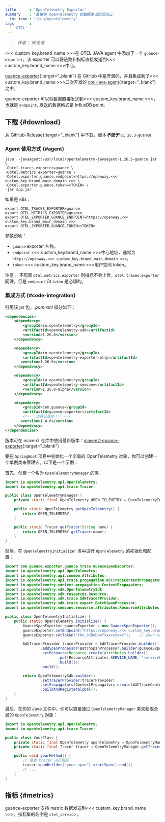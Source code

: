 ```yaml
---
title      : 'OpenTelemetry Exportor'
summary    : '直接将 OpenTelemetry 的数据输出给观测云'
__int_icon : 'icon/opentelemetry'
tags       :
  - 'OTEL'
---
```


> *作者： 宋龙奇*

<<< custom_key.brand_name >>>在 OTEL JAVA agent 中添加了一个 `guance-exporter`，该 exporter 可以将链路和指标直接发送到<<< custom_key.brand_name >>>中心。

[guance-exporter](https://github.com/GuanceCloud/guance-java-exporter){:target="_blank"} 在 GitHub 中是开源的，并且集成到了<<< custom_key.brand_name >>>二次开发的 [otel-java-agent](https://github.com/GuanceCloud/opentelemetry-java-instrumentation){:target="_blank"} 之中。

guance-exporter 可以将数据直接发送到<<< custom_key.brand_name >>>，也就是 `endpoint`, 发送的数据格式是 InfluxDB point。

## 下载 {#download}

从 [GitHub-Release](https://github.com/GuanceCloud/opentelemetry-java-instrumentation/release){:target="_blank"} 中下载，版本***不低于*** `v1.26.3-guance`

### Agent 使用方式 {#agent}

```shell
java  -javaagent:/usr/local/opentelemetry-javaagent-1.26.3-guance.jar \
-Dotel.traces.exporter=guance \
-Dotel.metrics.exporter=guance \ 
-Dotel.exporter.guance.endpoint=https://openway.<<< custom_key.brand_main_domain >>> \ 
-Dotel.exporter.guance.token=<TOKEN> \
-jar app.jar
```

如果是 k8s :

```shell
export OTEL_TRACES_EXPORTER=guance
export OTEL_METRICS_EXPORTER=guance
export OTEL_EXPORTER_GUANCE_ENDPOINT=https://openway.<<< custom_key.brand_main_domain >>>
export OTEL_EXPORTER_GUANCE_TOKEN=<TOKEN>
```

参数说明：

- `guance` exporter 名称。
- `endpoint` <<< custom_key.brand_name >>>中心地址，通常为 `https://openway.<<< custom_key.brand_main_domain >>>`。
- `token` <<< custom_key.brand_name >>>用户空间 token。

注意： 不配置 `otel.metrics.exporter` 则指标不会上传，`otel.traces.exporter` 同理。但是 `endpoint` 和 `token` 是必填的。

### 集成方式 {#code-integration}

引用该 jar 包， *pom.xml* 部分如下：

```xml
<dependencies>
    <dependency>
        <groupId>io.opentelemetry</groupId>
        <artifactId>opentelemetry-sdk</artifactId>
        <version>1.26.0</version>
    </dependency>

    <dependency>
        <groupId>io.opentelemetry</groupId>
        <artifactId>opentelemetry-exporter-otlp</artifactId>
       <version>1.26.0</version>
    </dependency>

    <dependency>
        <groupId>io.opentelemetry</groupId>
        <artifactId>opentelemetry-semconv</artifactId>
        <version>1.26.0-alpha</version>
    </dependency>

    <dependency>
        <groupId>com.guance</groupId>
        <artifactId>guance-exporter</artifactId>
        <!--  请确认版本！！ -->
       <version>1.4.0</version>
    </dependency>
</dependencies>
```

版本可在 maven2 仓库中使用最新版本：[maven2-guance-exporter](https://repo1.maven.org/maven2/com/guance/guance-exporter/){:target="_blank"}

要在 `SpringBoot` 项目中初始化一个全局的 OpenTelemetry 对象，你可以创建一个单例类来管理它。以下是一个示例：

首先，创建一个名为 `OpenTelemetryManager` 的类：

```java
import io.opentelemetry.api.OpenTelemetry;
import io.opentelemetry.api.trace.Tracer;

public class OpenTelemetryManager {
    private static final OpenTelemetry OPEN_TELEMETRY = OpenTelemetryInitializer.initialize(); // 初始化 OpenTelemetry

    public static OpenTelemetry getOpenTelemetry() {
        return OPEN_TELEMETRY;
    }

    public static Tracer getTracer(String name) {
        return OPEN_TELEMETRY.getTracer(name);
    }
}
```

然后，在 `OpenTelemetryInitializer` 类中进行 `OpenTelemetry` 的初始化和配置：

```java
import com.guance.exporter.guance.trace.GuanceSpanExporter;
import io.opentelemetry.api.OpenTelemetry;
import io.opentelemetry.api.common.Attributes;
import io.opentelemetry.api.trace.propagation.W3CTraceContextPropagator;
import io.opentelemetry.context.propagation.ContextPropagators;
import io.opentelemetry.sdk.OpenTelemetrySdk;
import io.opentelemetry.sdk.resources.Resource;
import io.opentelemetry.sdk.trace.SdkTracerProvider;
import io.opentelemetry.sdk.trace.export.BatchSpanProcessor;
import io.opentelemetry.semconv.resource.attributes.ResourceAttributes;

public class OpenTelemetryInitializer {
    public static OpenTelemetry initialize() {
        GuanceSpanExporter guanceExporter = new GuanceSpanExporter();
        guanceExporter.setEndpoint("https://openway.<<< custom_key.brand_main_domain >>>"); // dataway
        guanceExporter.setToken("tkn_0d9ebb47xxxxxxxxx");    // your token

        SdkTracerProvider tracerProvider = SdkTracerProvider.builder()
                .addSpanProcessor(BatchSpanProcessor.builder(guanceExporter).build())
                .setResource(Resource.create(Attributes.builder()
                        .put(ResourceAttributes.SERVICE_NAME, "serviceForJAVA")
                        .build()))
                .build();

        return OpenTelemetrySdk.builder()
                .setTracerProvider(tracerProvider)
                .setPropagators(ContextPropagators.create(W3CTraceContextPropagator.getInstance()))
                .buildAndRegisterGlobal();
    }
}
```

最后，在你的 Java 文件中，你可以直接通过 `OpenTelemetryManager` 类来获取全局的 `OpenTelemetry` 对象：

```java
import io.opentelemetry.api.OpenTelemetry;
import io.opentelemetry.api.trace.Tracer;

public class YourClass {
    private static final OpenTelemetry openTelemetry = OpenTelemetryManager.getOpenTelemetry();
    private static final Tracer tracer = OpenTelemetryManager.getTracer("your-tracer-name");

    public void yourMethod() {
        // 使用 tracer 进行跟踪
        tracer.spanBuilder("your-span").startSpan().end();
        // ...
    }
}
```

## 指标 {#metrics}

guance-exporter 支持 metric 数据发送到<<< custom_key.brand_name >>>，指标集的名字是 `otel_service` 。
